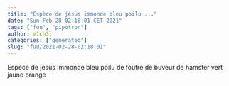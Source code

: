 ```yaml
---
title: "Espèce de jésus immonde bleu poilu ..."
date: "Sun Feb 28 02:18:01 CET 2021"
tags: ["fuu", "pipotron"]
author: m1ch3l
categories: ["generated"]
slug: "fuu/2021-02-28-02:18:01"
---
```


Espèce de jésus immonde bleu poilu de foutre de buveur de hamster vert jaune orange

